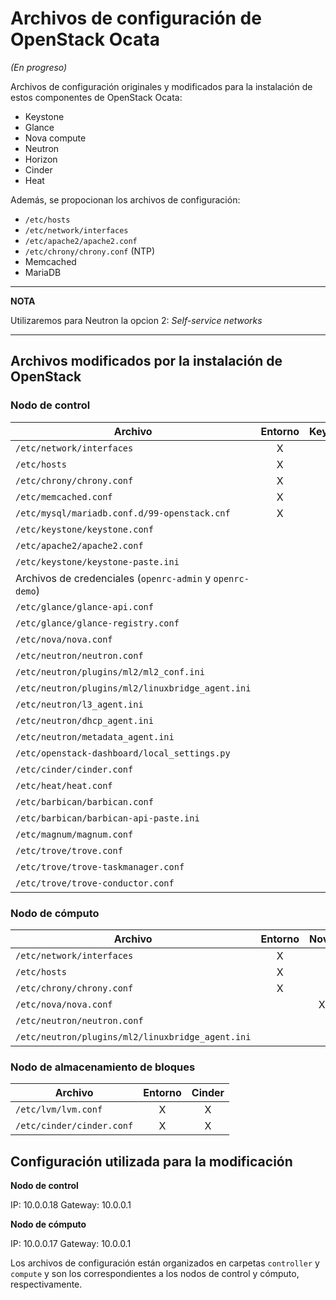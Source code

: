 # Archivos de configuración de OpenStack Ocata

_(En progreso)_

Archivos de configuración originales y modificados para la instalación de estos componentes de OpenStack Ocata:

* Keystone
* Glance
* Nova compute
* Neutron
* Horizon
* Cinder
* Heat

Además, se propocionan los archivos de configuración:

* `/etc/hosts`
* `/etc/network/interfaces`
* `/etc/apache2/apache2.conf`
* `/etc/chrony/chrony.conf` (NTP)
* Memcached
* MariaDB

---
**NOTA**

Utilizaremos para Neutron la opcion 2: _Self-service networks_

---

## Archivos modificados por la instalación de OpenStack

### Nodo de control

| Archivo                                                   | Entorno | Keystone | Glance | Nova | Neutron | Horizon | Cinder | Heat | Barbican | Magnum | Trove |
| ----------------------------------------------------------| :-----: | :------: | :----: | :--: | :-----: | :-----: | :----: | :--: | :------: | :----: | :---: |
| `/etc/network/interfaces`                                 | X       |          |        |      |         |         |        |      |          |        |       |
| `/etc/hosts`                                              | X       |          |        |      |         |         |        |      |          |        |       |
| `/etc/chrony/chrony.conf`                                 | X       |          |        |      |         |         |        |      |          |        |       |
| `/etc/memcached.conf`                                     | X       |          |        |      |         |         |        |      |          |        |       |
| `/etc/mysql/mariadb.conf.d/99-openstack.cnf`              | X       |          |        |      |         |         |        |      |          |        |       |
| `/etc/keystone/keystone.conf`                             |         | X        |        |      |         |         |        |      |          |        |       |
| `/etc/apache2/apache2.conf`                               |         | X        |        |      |         |         |        |      |          |        |       |
| `/etc/keystone/keystone-paste.ini`                        |         | X        |        |      |         |         |        |      |          |        |       |
| Archivos de credenciales (`openrc-admin` y `openrc-demo`) |         | X        |        |      |         |         |        |      |          |        |       |
| `/etc/glance/glance-api.conf`                             |         |          | X      |      |         |         |        |      |          |        |       |
| `/etc/glance/glance-registry.conf`                        |         |          | X      |      |         |         |        |      |          |        |       |
| `/etc/nova/nova.conf`                                     |         |          |        | X    | X       |         | X      |      |          |        |       |
| `/etc/neutron/neutron.conf`                               |         |          |        |      | X       |         |        |      |          |        |       |
| `/etc/neutron/plugins/ml2/ml2_conf.ini`                   |         |          |        |      | X       |         |        |      |          |        |       |
| `/etc/neutron/plugins/ml2/linuxbridge_agent.ini`          |         |          |        |      | X       |         |        |      |          |        |       |
| `/etc/neutron/l3_agent.ini`                               |         |          |        |      | X       |         |        |      |          |        |       |
| `/etc/neutron/dhcp_agent.ini`                             |         |          |        |      | X       |         |        |      |          |        |       |
| `/etc/neutron/metadata_agent.ini`                         |         |          |        |      | X       |         |        |      |          |        |       |
| `/etc/openstack-dashboard/local_settings.py`              |         |          |        |      |         | X       |        |      |          |        |       |
| `/etc/cinder/cinder.conf`                                 |         |          |        |      |         |         | X      |      |          |        |       |
| `/etc/heat/heat.conf`                                     |         |          |        |      |         |         |        | X    |          |        |       |
| `/etc/barbican/barbican.conf`                             |         |          |        |      |         |         |        |      | X        |        |       |
| `/etc/barbican/barbican-api-paste.ini`                    |         |          |        |      |         |         |        |      | X        |        |       |
| `/etc/magnum/magnum.conf`                                 |         |          |        |      |         |         |        |      |          | X      |       |
| `/etc/trove/trove.conf`                                   |         |          |        |      |         |         |        |      |          |        | X     |
| `/etc/trove/trove-taskmanager.conf`                       |         |          |        |      |         |         |        |      |          |        | X     |
| `/etc/trove/trove-conductor.conf`                         |         |          |        |      |         |         |        |      |          |        | X     |


### Nodo de cómputo

| Archivo                                                           | Entorno | Nova | Neutron |
| ------------------------------------------------------------------| :-----: | :--: | :-----: |
| `/etc/network/interfaces`                                         | X       |      |         |
| `/etc/hosts`                                                      | X       |      |         |
| `/etc/chrony/chrony.conf`                                         | X       |      |         |
| `/etc/nova/nova.conf`                                             |         | X    | X       |
| `/etc/neutron/neutron.conf`                                       |         |      | X       |
| `/etc/neutron/plugins/ml2/linuxbridge_agent.ini`                  |         |      | X       |

### Nodo de almacenamiento de bloques

| Archivo                                                           | Entorno | Cinder |
| ------------------------------------------------------------------| :-----: | :----: |
| `/etc/lvm/lvm.conf`                                               | X       | X      |
| `/etc/cinder/cinder.conf`                                         | X       | X      |

## Configuración utilizada para la modificación

**Nodo de control**

IP: 10.0.0.18
Gateway: 10.0.0.1

**Nodo de cómputo**

IP: 10.0.0.17
Gateway: 10.0.0.1

Los archivos de configuración están organizados en carpetas `controller` y `compute` y son los correspondientes a los nodos de control y cómputo, respectivamente.
